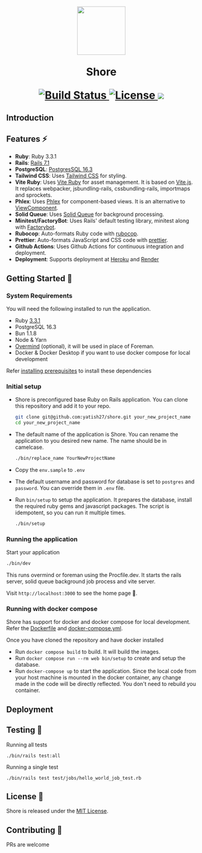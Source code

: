 <h1 align="center">
  <a href="#">
    <img src="https://github.com/yatish27/shore/assets/1014383/fbad8ed2-9510-4693-a342-4bafa515b164" width="128px"/>
  </a>

  Shore

  <p align="center">
    <a href="https://github.com/yatish27/shore/actions">
      <img alt="Build Status" src="https://github.com/yatish27/shore/actions/workflows/ci.yml/badge.svg"/>
    </a>
    <a href="https://github.com/yatish27/shore/blob/master/LICENSE.txt">
      <img alt="License" src="https://img.shields.io/badge/license-MIT-428F7E.svg"/>
    </a>
    <a href="https://codeclimate.com/github/yatish27/shore/maintainability"><img src="https://api.codeclimate.com/v1/badges/1cd4e3f1c0a4c5af29b1/maintainability" /></a>
  </p>
</h1>

## Introduction


## Features ⚡️

- **Ruby**: Ruby 3.3.1 
- **Rails**: [Rails 7.1](https://rubyonrails.org)
- **PostgreSQL**: [PostgresSQL 16.3](https://www.postgresql.org)
- **Tailwind CSS**: Uses [Tailwind CSS](https://tailwindcss.com) for styling.
- **Vite Ruby**: Uses [Vite Ruby](https://vite-ruby.netlify.app) for asset management. It is based on [Vite.js](https://vitejs.dev). It replaces webpacker, jsbundling-rails, cssbundling-rails, importmaps and sprockets.
- **Phlex**: Uses [Phlex](https://www.phlex.fun) for component-based views. It is an alternative to [ViewComponent](https://viewcomponent.org).
- **Solid Queue**: Uses [Solid Queue](https://github.com/rails/solid_queue) for background processing.
- **Minitest/FactoryBot**: Uses Rails' default testing library, minitest along with [Factorybot](https://github.com/thoughtbot/factory_bot).
- **Rubocop**: Auto-formats Ruby code with [rubocop](https://rubocop.org).
- **Prettier**: Auto-formats JavaScript and CSS code with [prettier](https://prettier.io).
- **Github Actions**: Uses Github Actions for continuous integration and deployment.
- **Deployment**: Supports deployment at [Heroku](https://www.heroku.com/platform) and [Render](https://render.com)


## Getting Started 🚀


### System Requirements
You will need the following installed to run the application.

- Ruby [3.3.1](.ruby-version)
- PostgreSQL 16.3
- Bun 1.1.8
- Node & Yarn
- [Overmind](https://github.com/DarthSim/overmind) (optional), it will be used in place of Foreman.
- Docker & Docker Desktop if you want to use docker compose for local development 

Refer [installing prerequisites](./docs/installing_prerequisites.md) to install these dependencies

### Initial setup
- Shore is preconfigured base Ruby on Rails application. You can clone this repository and add it to your repo.
  ```bash
  git clone git@github.com:yatish27/shore.git your_new_project_name
  cd your_new_project_name
  ```

- The default name of the application is Shore. You can rename the application to you desired new name.
The name should be in camelcase.

  ```bash
  ./bin/replace_name YourNewProjectName
  ```

- Copy the `env.sample` to `.env`

- The default username and password for database is set to `postgres` and `password`. You can override them in `.env` file.


- Run `bin/setup` to setup the application. It prepares the database, install the required ruby gems and javascript packages. The script is idempotent, so you can run it multiple times.

  ```bash
  ./bin/setup
  ```

### Running the application

Start your application

```bash
./bin/dev
```

This runs overmind or foreman using the Procfile.dev. It starts the rails server, solid queue background job process and vite server.

Visit `http://localhost:3000` to see the home page 🚀.

### Running with docker compose
Shore has support for docker and docker compose for local development.
Refer the [Dockerfile](./Dockerfile.dev) and [docker-compose.yml](./docker-compose.yml).

Once you have cloned the repository and have docker installed

- Run `docker compose build` to build. It will build the images.
- Run `docker compose run --rm web bin/setup` to create and setup the database.
- Run `docker-compose up` to start the application. 
Since the local code from your host machine is mounted in the docker container, any change made in the code will be directly reflected. You don't need to rebuild you container.

## Deployment

## Testing 🧪
Running all tests
```
./bin/rails test:all
```

Running a single test
```
./bin/rails test test/jobs/hello_world_job_test.rb
```

## License 🔑
Shore is released under the [MIT License](./LICENSE.txt).

## Contributing 🤝
PRs are welcome
